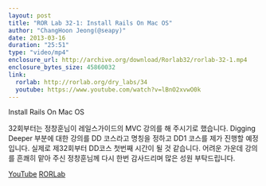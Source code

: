 ```yaml
---
layout: post
title: "ROR Lab 32-1: Install Rails On Mac OS"
author: "ChangHoon Jeong(@seapy)"
date: 2013-03-16
duration: "25:51"
type: "video/mp4"
enclosure_url: http://archive.org/download/Rorlab32/rorlab-32-1.mp4
enclosure_bytes_size: 45860032
link:
  rorlab: http://rorlab.org/dry_labs/34
  youtube: https://www.youtube.com/watch?v=lBnO2xvwO0k
---
```


<p>Install Rails On Mac OS</p>

<p>32회부터는 정창훈님이 레일스가이드의 MVC 강의를 해 주시기로 했습니다. Digging Deeper 부분에 대한 강의를 DD 코스라고 명칭을 정하고 DD1 코스를 제가 진행할 예정입니다. 실제로 제32회부터 DD코스 첫번째 시간이 될 것 같습니다. 어려운 가운데 강의를 흔쾌히 맡아 주신 정창훈님께 다시 한번 감사드리며 많은 성원 부탁드립니다.</p>

<div class="btn-group">
  <a class="btn btn-default btn-xs" href="{{ page.link.youtube }}">YouTube</a>
  <a class="btn btn-default btn-xs" href="{{ page.link.rorlab }}">RORLab</a>
</div>